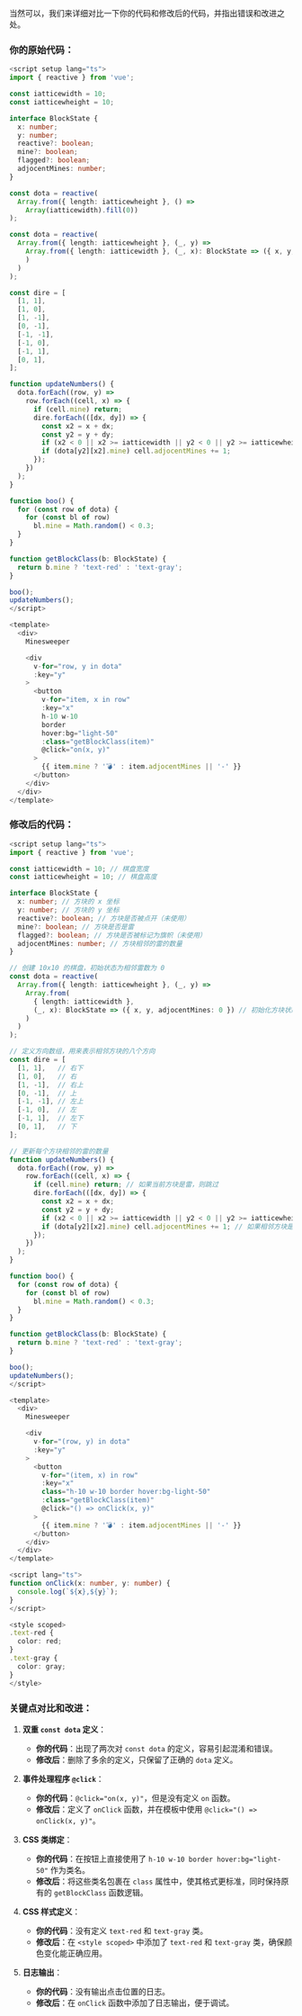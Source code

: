 当然可以，我们来详细对比一下你的代码和修改后的代码，并指出错误和改进之处。

### 你的原始代码：
```typescript
<script setup lang="ts">
import { reactive } from 'vue';

const iatticewidth = 10;
const iatticewheight = 10;

interface BlockState {
  x: number;
  y: number;
  reactive?: boolean;
  mine?: boolean;
  flagged?: boolean;
  adjocentMines: number;
}

const dota = reactive(
  Array.from({ length: iatticewheight }, () =>
    Array(iatticewidth).fill(0))
);

const dota = reactive(
  Array.from({ length: iatticewheight }, (_, y) =>
    Array.from({ length: iatticewidth }, (_, x): BlockState => ({ x, y, adjocentMines: 0 })
    )
  )
);

const dire = [
  [1, 1],
  [1, 0],
  [1, -1],
  [0, -1],
  [-1, -1],
  [-1, 0],
  [-1, 1],
  [0, 1],
];

function updateNumbers() {
  dota.forEach((row, y) =>
    row.forEach((cell, x) => {
      if (cell.mine) return;
      dire.forEach(([dx, dy]) => {
        const x2 = x + dx;
        const y2 = y + dy;
        if (x2 < 0 || x2 >= iatticewidth || y2 < 0 || y2 >= iatticewheight) return;
        if (dota[y2][x2].mine) cell.adjocentMines += 1;
      });
    })
  );
}

function boo() {
  for (const row of dota) {
    for (const bl of row)
      bl.mine = Math.random() < 0.3;
  }
}

function getBlockClass(b: BlockState) {
  return b.mine ? 'text-red' : 'text-gray';
}

boo();
updateNumbers();
</script>

<template>
  <div>
    Minesweeper

    <div
      v-for="row, y in dota"
      :key="y"
    >
      <button
        v-for="item, x in row"
        :key="x"
        h-10 w-10
        border
        hover:bg="light-50"
        :class="getBlockClass(item)"
        @click="on(x, y)"
      >
        {{ item.mine ? '💣' : item.adjocentMines || '-' }}
      </button>
    </div>
  </div>
</template>
```

### 修改后的代码：
```typescript
<script setup lang="ts">
import { reactive } from 'vue';

const iatticewidth = 10; // 棋盘宽度
const iatticewheight = 10; // 棋盘高度

interface BlockState {
  x: number; // 方块的 x 坐标
  y: number; // 方块的 y 坐标
  reactive?: boolean; // 方块是否被点开（未使用）
  mine?: boolean; // 方块是否是雷
  flagged?: boolean; // 方块是否被标记为旗帜（未使用）
  adjocentMines: number; // 方块相邻的雷的数量
}

// 创建 10x10 的棋盘，初始状态为相邻雷数为 0
const dota = reactive(
  Array.from({ length: iatticewheight }, (_, y) =>
    Array.from(
      { length: iatticewidth },
      (_, x): BlockState => ({ x, y, adjocentMines: 0 }) // 初始化方块状态
    )
  )
);

// 定义方向数组，用来表示相邻方块的八个方向
const dire = [
  [1, 1],   // 右下
  [1, 0],   // 右
  [1, -1],  // 右上
  [0, -1],  // 上
  [-1, -1], // 左上
  [-1, 0],  // 左
  [-1, 1],  // 左下
  [0, 1],   // 下
];

// 更新每个方块相邻的雷的数量
function updateNumbers() {
  dota.forEach((row, y) =>
    row.forEach((cell, x) => {
      if (cell.mine) return; // 如果当前方块是雷，则跳过
      dire.forEach(([dx, dy]) => {
        const x2 = x + dx;
        const y2 = y + dy;
        if (x2 < 0 || x2 >= iatticewidth || y2 < 0 || y2 >= iatticewheight) return; // 超出边界则跳过
        if (dota[y2][x2].mine) cell.adjocentMines += 1; // 如果相邻方块是雷，则当前方块的相邻雷数量加 1
      });
    })
  );
}

function boo() {
  for (const row of dota) {
    for (const bl of row)
      bl.mine = Math.random() < 0.3;
  }
}

function getBlockClass(b: BlockState) {
  return b.mine ? 'text-red' : 'text-gray';
}

boo();
updateNumbers();
</script>

<template>
  <div>
    Minesweeper

    <div
      v-for="(row, y) in dota"
      :key="y"
    >
      <button
        v-for="(item, x) in row"
        :key="x"
        class="h-10 w-10 border hover:bg-light-50"
        :class="getBlockClass(item)"
        @click="() => onClick(x, y)"
      >
        {{ item.mine ? '💣' : item.adjocentMines || '-' }}
      </button>
    </div>
  </div>
</template>

<script lang="ts">
function onClick(x: number, y: number) {
  console.log(`${x},${y}`);
}
</script>

<style scoped>
.text-red {
  color: red;
}
.text-gray {
  color: gray;
}
</style>
```

### 关键点对比和改进：
1. **双重 `const dota` 定义**：
    - **你的代码**：出现了两次对 `const dota` 的定义，容易引起混淆和错误。
    - **修改后**：删除了多余的定义，只保留了正确的 `dota` 定义。

2. **事件处理程序 `@click`**：
    - **你的代码**：`@click="on(x, y)"`，但是没有定义 `on` 函数。
    - **修改后**：定义了 `onClick` 函数，并在模板中使用 `@click="() => onClick(x, y)"`。

3. **CSS 类绑定**：
    - **你的代码**：在按钮上直接使用了 `h-10 w-10 border hover:bg="light-50"` 作为类名。
    - **修改后**：将这些类名包裹在 `class` 属性中，使其格式更标准，同时保持原有的 `getBlockClass` 函数逻辑。

4. **CSS 样式定义**：
    - **你的代码**：没有定义 `text-red` 和 `text-gray` 类。
    - **修改后**：在 `<style scoped>` 中添加了 `text-red` 和 `text-gray` 类，确保颜色变化能正确应用。

5. **日志输出**：
    - **你的代码**：没有输出点击位置的日志。
    - **修改后**：在 `onClick` 函数中添加了日志输出，便于调试。
